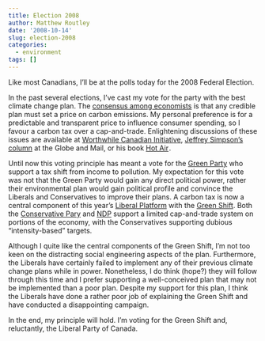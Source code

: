 ```yaml
---
title: Election 2008
author: Matthew Routley
date: '2008-10-14'
slug: election-2008
categories:
  - environment
tags: []
---
```


Like most Canadians, I&#8217;ll be at the polls today for the 2008 Federal Election.

In the past several elections, I&#8217;ve cast my vote for the party with the best climate change plan.  The <a href="http://econ-environment.ca/" title="An Open Letter to the Leaders of Canadas Federal Political Parties">consensus among economists</a> is that any credible plan must set a price on carbon emissions. My personal preference is for a predictable and transparent price to influence consumer spending, so I favour a carbon tax over a cap-and-trade. Enlightening discussions of these issues are available at <a href="http://worthwhile.typepad.com/worthwhile_canadian_initi/environment/" title="Worthwhile Canadian Initiative: Environment">Worthwhile Canadian Initiative</a>, <a href="http://www.theglobeandmail.com/opinions/columnists/Jeffrey+Simpson.html" title="globeandmail.com: Opinions - Jeffrey Simpson">Jeffrey Simpson&#8217;s column</a> at the Globe and Mail, or his book <a href="http://www.amazon.ca/gp/product/0771080972?ie=UTF8&amp;tag=matthewroutle-20&amp;linkCode=as2&amp;camp=15121&amp;creative=330641&amp;creativeASIN=0771080972">Hot Air</a><img src="http://www.assoc-amazon.ca/e/ir?t=matthewroutle-20&amp;l=as2&amp;o=15&amp;a=0771080972" width="1" height="1" border="0" alt="" style="border:none !important; margin:0px !important;"/>.

Until now this voting principle has meant a vote for the <a href="http://www.greenparty.ca/">Green Party</a> who support a tax shift from income to pollution. My expectation for this vote was not that the Green Party would gain any direct political power, rather their environmental plan would gain political profile and convince the Liberals and Conservatives to improve their plans. A carbon tax is now a central component of this year&#8217;s <a href="http://www.liberal.ca/platform_e.aspx" title="Liberal.ca :: Richer, Fairer, Greener : An Action Plan for the 21st Century">Liberal Platform</a> with the <a href="http://www.thegreenshift.ca/default_e.aspx" title="thegreenshift.ca">Green Shift</a>. Both the <a href="http://www.conservative.ca/EN/4739/78192">Conservative Pary</a> and <a href="http://www.ndp.ca/platform/environment/" title="A Plan for the Environment That Will Really Work | NDP">NDP</a> support a limited cap-and-trade system on portions of the economy, with the Conservatives supporting dubious &#8220;intensity-based&#8221; targets.

Although I quite like the central components of the Green Shift, I&#8217;m not too keen on the distracting social engineering aspects of the plan. Furthermore, the Liberals have certainly failed to implement any of their previous climate change plans while in power. Nonetheless, I do think (hope?) they will follow through this time and I prefer supporting a well-conceived plan that may not be implemented than a poor plan. Despite my support for this plan, I think the Liberals have done a rather poor job of explaining the Green Shift and have conducted a disappointing campaign.

In the end, my principle will hold. I&#8217;m voting for the Green Shift and, reluctantly, the Liberal Party of Canada.